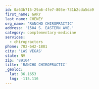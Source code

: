 ```yaml
---
id: 0a63b715-29a6-4fe7-805e-731b2cda5da9
first_name: GARY
last_name: CHENEY
org_name: 'RANCHO CHIROPRACTIC'
address: '1504 S. EASTERN AVE.'
category: complementary-medicine
services:
  - chiropractors
phone: 702-642-1881
city: 'LAS VEGAS'
state: NV
zip: '89104'
title: 'RANCHO CHIROPRACTIC'
_geoloc:
  lat: 36.1653
  lng: -115.116
---
```

